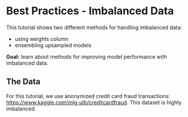 # Best Practices - Imbalanced Data

This tutorial shows two different methods for handling imbalanced data: 

* using weights column
* ensembling upsampled models

**Goal:** learn about methods for improving model performance with imbalanced data.

## The Data

For this tutorial, we use anonymized credit card fraud transactions: <https://www.kaggle.com/mlg-ulb/creditcardfraud>. This dataset is highly imbalanced.